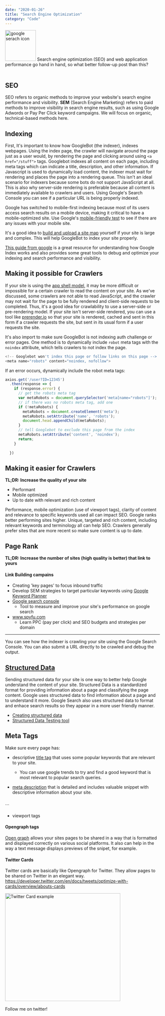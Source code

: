 ```yaml
---
date: "2020-01-26"
title: "Search Engine Optimization"
category: "Code"
---
```

<img src="https://www.website.com/img/resources/beginners-guide/beginners_search.png" alt="google serach icon" role="presentation" title="Google Search icon" width="100" height="100" />
Search engine optimization (SEO) and web application performance go hand in hand, so what better follow-up post than this?
<br />
<br />

## SEO
SEO refers to organic methods to improve your website's search engine performance and visibility. <b>SEM</b> (Search Engine Marketing) refers to paid methods to improve visibility in search engine results, such as using Google Adwords or Pay Per Click keyword campaigns. We will focus on organic, technical-based methods here.

## Indexing
First, It's important to know how GoogleBot (the indexer), indexes webpages. Using the index page, the crawler will navigate around the page just as a user would, by rendering the page and clicking around using `<a href="/stuff">` tags. Googlebot indexes all content on each page, including meta tags which can indicate a title, description, and other information. If Javascript is used to dynamically load content, the indexer must wait for rendering and places the page into a rendering queue. This isn't an ideal scenario for indexers because some bots do not support JavaScript at all. This is also why server-side rendering is preferable because all content is immediately available to crawlers and users. Using Google's Search Console you can see if a particular URL is being properly indexed.

Google has switched to mobile-first indexing because most of its users access search results on a mobile device, making it critical to have a mobile-optimized site. Use Google's [mobile-friendly test](https://search.google.com/test/mobile-friendly) to see if there are any issues with your mobile site.

It's a good idea to [build and upload a site map](https://support.google.com/webmasters/answer/183668) yourself if your site is large and complex. This will help GoogleBot to index your site properly.

[This guide from google](https://developers.google.com/search/docs/guides/get-started) is a great resource for understanding how Google Index works and also provides some great tools to debug and optimize your indexing and search performance and visibility. 

## Making it possible for Crawlers
If your site is using the [app shell model](https://developers.google.com/web/fundamentals/architecture/app-shell), it may be more difficult or impossible for a certain crawler to read the content on your site. As we've discussed, some crawlers are not able to read JavaScript, and the crawler may not wait for the page to be fully rendered and client-side requests to be completed. Thus, it's a good idea for crawlability to use a server-side or pre-rendering model. If your site isn't server-side rendered, you can use a tool like [prerender.io](https://prerender.io/) so that your site is rendered, cached and sent in this form if a crawler requests the site, but sent in its usual form if a user requests the site.

It's also import to make sure GoogleBot is not indexing auth challenge or error pages. One method is to dynamically include `robot` meta tags with the `noindex` attribute, which tells crawlers to not index the page.
```javascript
<!-- Googlebot won't index this page or follow links on this page -->
<meta name="robots" content="noindex, nofollow">
```
If an error occurs, dynamically include the robot meta tags:
```javascript
axios.get('/user?ID=12345')
  .then(response => {
    if (response.error) {
      // get the robots meta tag
      var metaRobots = document.querySelector('meta[name="robots"]');
      // if there was no robots meta tag, add one
      if (!metaRobots) {
        metaRobots = document.createElement('meta');
        metaRobots.setAttribute('name', 'robots');
        document.head.appendChild(metaRobots);
      }
      // tell Googlebot to exclude this page from the index
      metaRobots.setAttribute('content', 'noindex');
      return;
    }
 
  })
```

## Making it easier for Crawlers
<b>TL;DR: Increase the quality of your site</b>
* Performant
* Mobile optimized
* Up to date with relevant and rich content

Performance, mobile optimization (use of viewport tags), clarity of content and relevance to specific keywords used all can impact SEO. Google ranks better performing sites higher. Unique, targeted and rich content, including relevant keywords and terminology all can help SEO.
Crawlers generally prefer sites that are more recent so make sure content is up to date.

##  Page Rank
<b>TL;DR: Increase the number of sites (high quality is better) that link to yours</b>
#### Link Building campains
* Creating 'key pages' to focus inbound traffic
* Develop SEM strategies to target particular keywords using [Google Keyword Planner](https://ads.google.com/intl/en_ca/home/tools/keyword-planner/)
* [Google search console](https://search.google.com/search-console/about)
  * Tool to measure and improve your site's performance on google search
* www.spyfu.com
  * Learn PPC (pay per click) and SEO budgets and strategies per domain

-----
You can see how the indexer is crawling your site using the Google Search Console. You can also submit a URL directly to be crawled and debug the output. 

## [Structured Data](https://developers.google.com/search/docs/guides/search-gallery)
Sending structured data for your site is one way to better help Google understand the content of your site. Structured Data is a standardized format for providing information about a page and classifying the page content. Google uses structured data to find information about a page and to understand it more. Google Search also uses structured data to format and enhace search results so they appear in a more user friendly manner.
* [Creating structured data](https://developers.google.com/search/docs/guides/prototype.html)
* [Structured Data Testing tool](https://search.google.com/structured-data/testing-tool)

## Meta Tags

Make sure every page has:
  * descriptive [title tag](https://support.google.com/webmasters/answer/35624#page-titles) that uses some popular keywords that are relevant to your site. 
    * You can use google trends to try and find a good keyword that is most relevant to popular search queries.

  * [meta description](https://support.google.com/webmasters/answer/35624#meta-descriptions) that is detailed and includes valuable snippet with descriptive information about your site. 

    ```javascript
<meta content="Google's generation of page titles and descriptions (or &quot;snippets&quot;) is completely automated and takes into account both the content of a page as well as references to it that appear on the web. The go" name="description">
  ```

  * viewport tags

#### Opengraph tags
[Open graph](https://ogp.me/) allows your sites pages to be shared in a way that is formatted and displayed correctly on various social platforms. It also can help in the way a text message displays previews of the snipet, for example. 

#### Twitter Cards
Twitter cards are basically like Opengraph for Twitter. They allow pages to be shared on Twitter in an elegant way. https://developer.twitter.com/en/docs/tweets/optimize-with-cards/overview/abouts-cards

<img src="https://i.imgur.com/XRXzats.png" alt="Twitter Card example" role="presentation" title="Twitter Card example" width="375" height="350" />

<br />
<br />
Follow me on twitter!